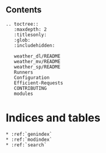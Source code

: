 
```{include} README.md
```

## Contents

```{eval-rst}
.. toctree::
   :maxdepth: 2
   :titlesonly:
   :glob:
   :includehidden:

   weather_dl/README
   weather_mv/README
   weather_sp/README
   Runners
   Configuration
   Efficient-Requests
   CONTRIBUTING
   modules
```




# Indices and tables
```{eval-rst}
* :ref:`genindex`
* :ref:`modindex`
* :ref:`search`
```